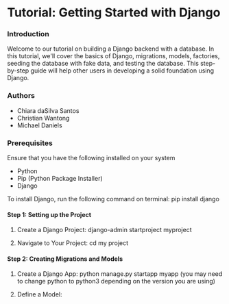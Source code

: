 # Tutorial: Getting Started with Django
### Introduction
Welcome to our tutorial on building a Django backend with a database. In this tutorial, we'll cover the basics of Django, migrations, models, factories, seeding the database with fake data, and testing the database. This step-by-step guide will help other users in developing a solid foundation using Django. 

### Authors
- Chiara daSilva Santos
- Christian Wantong
- Michael Daniels

### Prerequisites
Ensure that you have the following installed on your system
- Python
- Pip (Python Package Installer)
- Django

To install Django, run the following command on terminal:
pip install django


#### Step 1: Setting up the Project
1. Create a Django Project:
django-admin startproject myproject

2. Navigate to Your Project:
cd my project

#### Step 2: Creating Migrations and Models
1. Create a Django App: python manage.py startapp myapp
(you may need to change python to python3 depending on the version you are using)

2. Define a Model:
